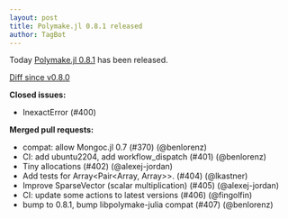 ```yaml
---
layout: post
title: Polymake.jl 0.8.1 released
author: TagBot
---
```


Today [Polymake.jl 0.8.1](https://github.com/oscar-system/Polymake.jl/releases/tag/v0.8.1) has
been released.

[Diff since v0.8.0](https://github.com/oscar-system/Polymake.jl/compare/v0.8.0...v0.8.1)


**Closed issues:**
- InexactError (#400)

**Merged pull requests:**
- compat: allow Mongoc.jl 0.7 (#370) (@benlorenz)
- CI: add ubuntu2204, add workflow_dispatch (#401) (@benlorenz)
- Tiny allocations (#402) (@alexej-jordan)
- Add tests for Array<Pair<Array<Int>, Array<Int>>>. (#404) (@lkastner)
- Improve SparseVector (scalar multiplication) (#405) (@alexej-jordan)
- CI: update some actions to latest versions (#406) (@fingolfin)
- bump to 0.8.1, bump libpolymake-julia compat (#407) (@benlorenz)
